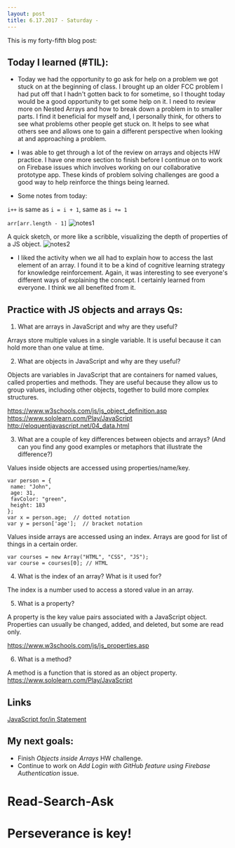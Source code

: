 ```yaml
---
layout: post
title: 6.17.2017 - Saturday - 
---
```


This is my forty-fifth blog post: 

## Today I learned (#TIL):   

- Today we had the opportunity to go ask for help on a problem we got stuck on at the beginning of class.  I brought up an older FCC problem I had put off that I hadn't gotten back to for sometime, so I thought today would be a good opportunity to get some help on it.  I need to review more on Nested Arrays and how to break down a problem in to smaller parts.  I find it beneficial for myself and, I personally think, for others to see what problems other people get stuck on.  It helps to see what others see and allows one to gain a different perspective when looking at and approaching a problem.  

- I was able to get through a lot of the review on arrays and objects HW practice.  I have one more section to finish before I continue on to work on Firebase issues which involves working on our collaborative prototype app.  These kinds of problem solving challenges are good a good way to help reinforce the things being learned.

- Some notes from today:

```i++``` is same as ```i = i + 1```, same as ```i += 1```

```arr[arr.length - 1]```
![notes1](/images/notes6172017b.jpg)

A quick sketch, or more like a scribble, visualizing the depth of properties of a JS object. 
![notes2](/images/notes6172017a.jpg)

- I liked the activity when we all had to explain how to access the last element of an array.  I found it to be a kind of cognitive learning strategy for knowledge reinforcement.  Again, it was interesting to see everyone's different ways of explaining the concept.  I certainly learned from everyone.  I think we all benefited from it. 


## Practice with JS objects and arrays Qs:

1) What are arrays in JavaScript and why are they useful?

Arrays store multiple values in a single variable. It is useful because it can hold more than one value at time. 


2) What are objects in JavaScript and why are they useful?

Objects are variables in JavaScript that are containers for named values, called properties and methods.  They are useful because they allow us to group values, including other objects, together to build more complex structures.

https://www.w3schools.com/js/js_object_definition.asp
https://www.sololearn.com/Play/JavaScript
http://eloquentjavascript.net/04_data.html


3) What are a couple of key differences between objects and arrays? (And can you find any good examples or metaphors that illustrate the difference?)

Values inside objects are accessed using properties/name/key.


```
var person = {
 name: "John", 
 age: 31, 
 favColor: "green", 
 height: 183
};
var x = person.age;  // dotted notation
var y = person['age'];  // bracket notation
```

Values inside arrays are accessed using an index.  Arrays are good for list of things in a certain order. 


```
var courses = new Array("HTML", "CSS", "JS"); 
var course = courses[0]; // HTML
```

4) What is the index of an array? What is it used for?

The index is a number used to access a stored value in an array. 


5) What is a property?

A property is the key value pairs associated with a JavaScript object.
Properties can usually be changed, added, and deleted, but some are read only.

https://www.w3schools.com/js/js_properties.asp


6) What is a method?

A method is a function that is stored as an object property. 
https://www.sololearn.com/Play/JavaScript

## Links

[JavaScript for/in Statement](https://www.w3schools.com/jsref/jsref_forin.asp)


## My next goals:
- Finish _Objects inside Arrays_ HW challenge.
- Continue to work on _Add Login with GitHub feature using Firebase Authentication_ issue.


# Read-Search-Ask

# Perseverance is key!







